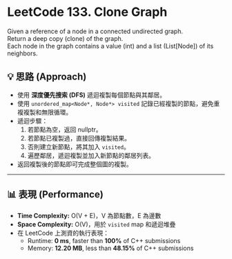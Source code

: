 # LeetCode 133. Clone Graph
Given a reference of a node in a connected undirected graph.<br>
Return a deep copy (clone) of the graph.<br>
Each node in the graph contains a value (int) and a list (List[Node]) of its neighbors.

## 💡 思路 (Approach)
- 使用 **深度優先搜索 (DFS)** 遞迴複製每個節點與其鄰居。  
- 使用 `unordered_map<Node*, Node*> visited` 記錄已經複製的節點，避免重複複製和無限循環。  
- 遞迴步驟：
  1. 若節點為空，返回 nullptr。  
  2. 若節點已複製過，直接回傳複製結果。  
  3. 否則建立新節點，將其加入 `visited`。  
  4. 遍歷鄰居，遞迴複製並加入新節點的鄰居列表。  
- 返回複製後的節點即可完成整個圖的複製。

---

## 📊 表現 (Performance)
- **Time Complexity:** O(V + E)，V 為節點數，E 為邊數  
- **Space Complexity:** O(V)，用於 `visited` map 和遞迴堆疊  
- 在 LeetCode 上測資的執行表現：  
  - Runtime: **0 ms**, faster than **100%** of C++ submissions  
  - Memory: **12.20 MB**, less than **48.15%** of C++ submissions  
